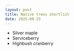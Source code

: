 ```yaml
---
layout: post
title: Native trees shortlist
date: 2025-09-23
---
```

- Silver maple
- Serviceberry
- Highbush cranberry
